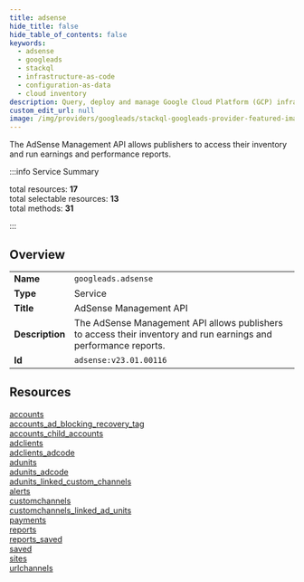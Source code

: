 ```yaml
---
title: adsense
hide_title: false
hide_table_of_contents: false
keywords:
  - adsense
  - googleads
  - stackql
  - infrastructure-as-code
  - configuration-as-data
  - cloud inventory
description: Query, deploy and manage Google Cloud Platform (GCP) infrastructure and resources using SQL
custom_edit_url: null
image: /img/providers/googleads/stackql-googleads-provider-featured-image.png
---
```

The AdSense Management API allows publishers to access their inventory and run earnings and performance reports.  
    
:::info Service Summary

<div class="row">
<div class="providerDocColumn">
<span>total resources:&nbsp;<b>17</b></span><br />
<span>total selectable resources:&nbsp;<b>13</b></span><br />
<span>total methods:&nbsp;<b>31</b></span><br />
</div>
</div>

:::

## Overview
<table><tbody>
<tr><td><b>Name</b></td><td><code>googleads.adsense</code></td></tr>
<tr><td><b>Type</b></td><td>Service</td></tr>
<tr><td><b>Title</b></td><td>AdSense Management API</td></tr>
<tr><td><b>Description</b></td><td>The AdSense Management API allows publishers to access their inventory and run earnings and performance reports.</td></tr>
<tr><td><b>Id</b></td><td><code>adsense:v23.01.00116</code></td></tr>
</tbody></table>

## Resources
<div class="row">
<div class="providerDocColumn">
<a href="/providers/googleads/adsense/accounts/">accounts</a><br />
<a href="/providers/googleads/adsense/accounts_ad_blocking_recovery_tag/">accounts_ad_blocking_recovery_tag</a><br />
<a href="/providers/googleads/adsense/accounts_child_accounts/">accounts_child_accounts</a><br />
<a href="/providers/googleads/adsense/adclients/">adclients</a><br />
<a href="/providers/googleads/adsense/adclients_adcode/">adclients_adcode</a><br />
<a href="/providers/googleads/adsense/adunits/">adunits</a><br />
<a href="/providers/googleads/adsense/adunits_adcode/">adunits_adcode</a><br />
<a href="/providers/googleads/adsense/adunits_linked_custom_channels/">adunits_linked_custom_channels</a><br />
<a href="/providers/googleads/adsense/alerts/">alerts</a><br />
</div>
<div class="providerDocColumn">
<a href="/providers/googleads/adsense/customchannels/">customchannels</a><br />
<a href="/providers/googleads/adsense/customchannels_linked_ad_units/">customchannels_linked_ad_units</a><br />
<a href="/providers/googleads/adsense/payments/">payments</a><br />
<a href="/providers/googleads/adsense/reports/">reports</a><br />
<a href="/providers/googleads/adsense/reports_saved/">reports_saved</a><br />
<a href="/providers/googleads/adsense/saved/">saved</a><br />
<a href="/providers/googleads/adsense/sites/">sites</a><br />
<a href="/providers/googleads/adsense/urlchannels/">urlchannels</a><br />
</div>
</div>
